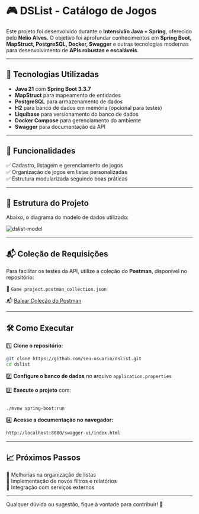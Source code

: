 # 🎮 DSList - Catálogo de Jogos

Este projeto foi desenvolvido durante o **Intensivão Java + Spring**, oferecido pelo **Nélio Alves**. O objetivo foi aprofundar conhecimentos em **Spring Boot, MapStruct, PostgreSQL, Docker, Swagger** e outras tecnologias modernas para desenvolvimento de **APIs robustas e escaláveis**.

---

## 🚀 Tecnologias Utilizadas

- **Java 21** com **Spring Boot 3.3.7**
- **MapStruct** para mapeamento de entidades
- **PostgreSQL** para armazenamento de dados
- **H2** para banco de dados em memória (opcional para testes)
- **Liquibase** para versionamento do banco de dados
- **Docker Compose** para gerenciamento do ambiente
- **Swagger** para documentação da API

---

## 📌 Funcionalidades

✅ Cadastro, listagem e gerenciamento de jogos  
✅ Organização de jogos em listas personalizadas  
✅ Estrutura modularizada seguindo boas práticas  

---

## 📂 Estrutura do Projeto

Abaixo, o diagrama do modelo de dados utilizado:

 ![dslist-model](https://github.com/user-attachments/assets/bf561a32-778c-4f97-8d96-ad19fa792cf6)

---

## 📬 Coleção de Requisições

Para facilitar os testes da API, utilize a coleção do **Postman**, disponível no repositório:

📂 `Game project.postman_collection.json`

📬 [Baixar Coleção do Postman](https://raw.githubusercontent.com/SamuelSantos20/game_synopsis/refs/heads/master/Game%20project.postman_collection.json?token=GHSAT0AAAAAAC4PXWKQMOE72ZUCJRZJ4BVGZ4WVLWQ)



---

## 🛠️ Como Executar

1️⃣ **Clone o repositório:**

```sh
git clone https://github.com/seu-usuario/dslist.git
cd dslist
```

2️⃣ **Configure o banco de dados** no arquivo `application.properties`

3️⃣ **Execute o projeto** com:

```sh[Uploading Game project.postman_collection.json…]()

./mvnw spring-boot:run
```

4️⃣ **Acesse a documentação no navegador:**

```bash
http://localhost:8080/swagger-ui/index.html
```

---

## 📈 Próximos Passos

🔹 Melhorias na organização de listas  
🔹 Implementação de novos filtros e relatórios  
🔹 Integração com serviços externos  

---

Qualquer dúvida ou sugestão, fique à vontade para contribuir! 🚀

